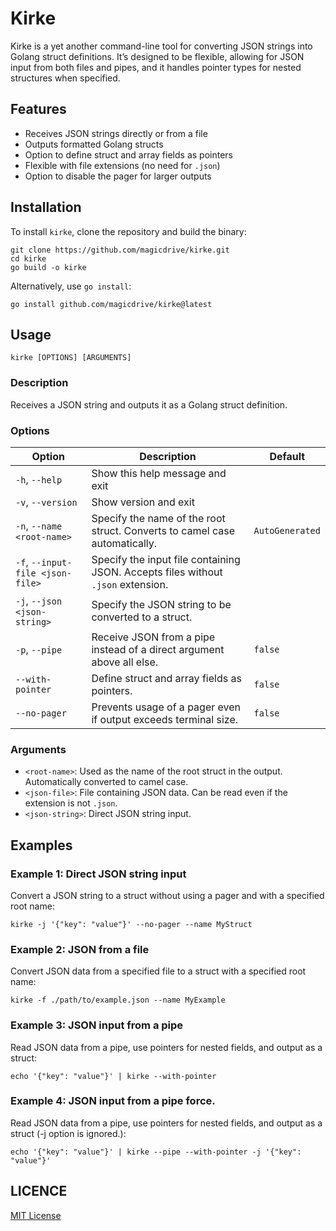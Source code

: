Kirke
=====

Kirke is a yet another command-line tool for converting JSON strings into Golang struct definitions. It’s designed to be flexible, allowing for JSON input from both files and pipes, and it handles pointer types for nested structures when specified.

Features
--------

* Receives JSON strings directly or from a file
* Outputs formatted Golang structs
* Option to define struct and array fields as pointers
* Flexible with file extensions (no need for `.json`)
* Option to disable the pager for larger outputs

Installation
------------

To install `kirke`, clone the repository and build the binary:

    git clone https://github.com/magicdrive/kirke.git
    cd kirke
    go build -o kirke

Alternatively, use `go install`:

    go install github.com/magicdrive/kirke@latest

Usage
-----

    kirke [OPTIONS] [ARGUMENTS]

### Description

Receives a JSON string and outputs it as a Golang struct definition.

### Options

Option                           | Description                                                                      | Default
-------------------------------- | -------------------------------------------------------------------------------- | ---------------
`-h`, `--help`                   | Show this help message and exit                                                  |
`-v`, `--version`                | Show version and exit                                                            |
`-n`, `--name <root-name>`       | Specify the name of the root struct. Converts to camel case automatically.       | `AutoGenerated`
`-f`, `--input-file <json-file>` | Specify the input file containing JSON. Accepts files without `.json` extension. |
`-j`, `--json <json-string>`     | Specify the JSON string to be converted to a struct.                             |
`-p`, `--pipe`                   | Receive JSON from a pipe instead of a direct argument above all else.            | `false`
`--with-pointer`                 | Define struct and array fields as pointers.                                      | `false`
`--no-pager`                     | Prevents usage of a pager even if output exceeds terminal size.                  | `false`

### Arguments

* `<root-name>`: Used as the name of the root struct in the output. Automatically converted to camel case.
* `<json-file>`: File containing JSON data. Can be read even if the extension is not `.json`.
* `<json-string>`: Direct JSON string input.

Examples
--------

### Example 1: Direct JSON string input

Convert a JSON string to a struct without using a pager and with a specified root name:

    kirke -j '{"key": "value"}' --no-pager --name MyStruct

### Example 2: JSON from a file

Convert JSON data from a specified file to a struct with a specified root name:

    kirke -f ./path/to/example.json --name MyExample

### Example 3: JSON input from a pipe

Read JSON data from a pipe, use pointers for nested fields, and output as a struct:

    echo '{"key": "value"}' | kirke --with-pointer

### Example 4: JSON input from a pipe force.

Read JSON data from a pipe, use pointers for nested fields, and output as a struct (-j option is ignored.):

    echo '{"key": "value"}' | kirke --pipe --with-pointer -j '{"key": "value"}'


LICENCE
-----

[MIT License](https://github.com/magicdrive/kirke/LICENCE)
